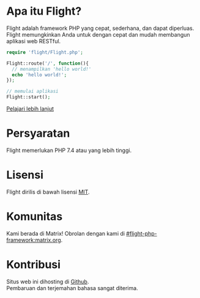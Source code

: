 # Apa itu Flight?

Flight adalah framework PHP yang cepat, sederhana, dan dapat diperluas.  
Flight memungkinkan Anda untuk dengan cepat dan mudah membangun aplikasi web RESTful.

``` php
require 'flight/Flight.php';

Flight::route('/', function(){
  // menampilkan 'hello world!'
  echo 'hello world!';
});

// memulai aplikasi
Flight::start();
```

[Pelajari lebih lanjut](learn)

# Persyaratan

Flight memerlukan PHP 7.4 atau yang lebih tinggi.

# Lisensi

Flight dirilis di bawah lisensi [MIT](https://github.com/mikecao/flight/blob/master/LICENSE).

# Komunitas

Kami berada di Matrix! Obrolan dengan kami di [#flight-php-framework:matrix.org](https://matrix.to/#/#flight-php-framework:matrix.org).

# Kontribusi

Situs web ini dihosting di [Github](https://github.com/mikecao/flightphp.com).  
Pembaruan dan terjemahan bahasa sangat diterima.